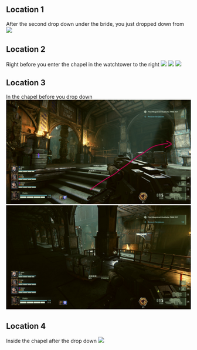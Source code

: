 ## Location 1
After the second drop down under the bride, you just dropped down from
![](images/20221121223218_1.jpg)
## Location 2
Right before you enter the chapel in the watchtower to the right
![](images/20221121203306_1_edit.jpg)
![](images/20221121203339_1_edit.jpg)
![](images/20221121203254_1.jpg)
## Location 3
In the chapel before you drop down  
![](images/20221208144208_1_edit.jpg)
![](images/20221208144157_1.jpg)
## Location 4
Inside the chapel after the drop down
![](images/20221121224519_1.jpg)